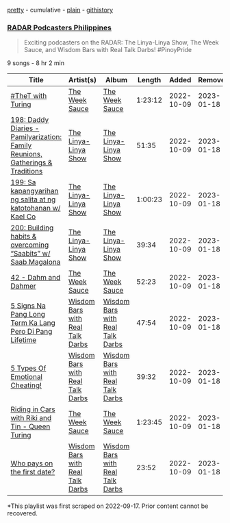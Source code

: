 [pretty](/playlists/pretty/37i9dQZF1DX4pM2KqKhsLT.md) - cumulative - [plain](/playlists/plain/37i9dQZF1DX4pM2KqKhsLT) - [githistory](https://github.githistory.xyz/mackorone/spotify-playlist-archive/blob/main/playlists/plain/37i9dQZF1DX4pM2KqKhsLT)

### [RADAR Podcasters Philippines](https://open.spotify.com/playlist/37i9dQZF1DX4pM2KqKhsLT)

> Exciting podcasters on the RADAR: The Linya\-Linya Show, The Week Sauce, and Wisdom Bars with Real Talk Darbs! \#PinoyPride

9 songs - 8 hr 2 min

| Title | Artist(s) | Album | Length | Added | Removed |
|---|---|---|---|---|---|
| [\#TheT with Turing](https://open.spotify.com/episode/2yVPkMQmJkKhR5TX9a7o4b) | [The Week Sauce](https://open.spotify.com/show/7r4rpfgkyDKJVyA1VnQIUz) | [The Week Sauce](https://open.spotify.com/show/7r4rpfgkyDKJVyA1VnQIUz) | 1:23:12 | 2022-10-09 | 2023-01-18 |
| [198: Daddy Diaries \- Pamilyarization: Family Reunions, Gatherings & Traditions ](https://open.spotify.com/episode/4ZHRLbF67NnzUxiURGTnCR) | [The Linya\-Linya Show](https://open.spotify.com/show/761cD7EB31RF5SzUPvkkG4) | [The Linya\-Linya Show](https://open.spotify.com/show/761cD7EB31RF5SzUPvkkG4) | 51:35 | 2022-10-09 | 2023-01-18 |
| [199: Sa kapangyarihan ng salita at ng katotohanan w/ Kael Co](https://open.spotify.com/episode/5OeFZD2l3xSz1nHnkQG3Z7) | [The Linya\-Linya Show](https://open.spotify.com/show/761cD7EB31RF5SzUPvkkG4) | [The Linya\-Linya Show](https://open.spotify.com/show/761cD7EB31RF5SzUPvkkG4) | 1:00:23 | 2022-10-09 | 2023-01-18 |
| [200: Building habits & overcoming “Saabits” w/ Saab Magalona](https://open.spotify.com/episode/36pmhOsQLn8kuDrY9gpKQq) | [The Linya\-Linya Show](https://open.spotify.com/show/761cD7EB31RF5SzUPvkkG4) | [The Linya\-Linya Show](https://open.spotify.com/show/761cD7EB31RF5SzUPvkkG4) | 39:34 | 2022-10-09 | 2023-01-18 |
| [42 \- Dahm and Dahmer](https://open.spotify.com/episode/0oeUA5Gcv7lTvJ6E2s2Fb7) | [The Week Sauce](https://open.spotify.com/show/7r4rpfgkyDKJVyA1VnQIUz) | [The Week Sauce](https://open.spotify.com/show/7r4rpfgkyDKJVyA1VnQIUz) | 52:23 | 2022-10-09 | 2023-01-18 |
| [5 Signs Na Pang Long Term Ka Lang Pero Di Pang Lifetime](https://open.spotify.com/episode/7kABYrrEPZWCWQRGSwySD9) | [Wisdom Bars with Real Talk Darbs](https://open.spotify.com/show/26l99WwuKAyXSCJGXxKmhN) | [Wisdom Bars with Real Talk Darbs](https://open.spotify.com/show/26l99WwuKAyXSCJGXxKmhN) | 47:54 | 2022-10-09 | 2023-01-18 |
| [5 Types Of Emotional Cheating!](https://open.spotify.com/episode/5RhKc2cXv7vU8gx6pFmEXt) | [Wisdom Bars with Real Talk Darbs](https://open.spotify.com/show/26l99WwuKAyXSCJGXxKmhN) | [Wisdom Bars with Real Talk Darbs](https://open.spotify.com/show/26l99WwuKAyXSCJGXxKmhN) | 39:32 | 2022-10-09 | 2023-01-18 |
| [Riding in Cars with Riki and Tin \- Queen Turing](https://open.spotify.com/episode/4WuxjxVa8AGhFaPAGQBHFM) | [The Week Sauce](https://open.spotify.com/show/7r4rpfgkyDKJVyA1VnQIUz) | [The Week Sauce](https://open.spotify.com/show/7r4rpfgkyDKJVyA1VnQIUz) | 1:23:45 | 2022-10-09 | 2023-01-18 |
| [Who pays on the first date?](https://open.spotify.com/episode/0e8jSwHE6Rql66VMRugHWi) | [Wisdom Bars with Real Talk Darbs](https://open.spotify.com/show/26l99WwuKAyXSCJGXxKmhN) | [Wisdom Bars with Real Talk Darbs](https://open.spotify.com/show/26l99WwuKAyXSCJGXxKmhN) | 23:52 | 2022-10-09 | 2023-01-18 |

\*This playlist was first scraped on 2022-09-17. Prior content cannot be recovered.
